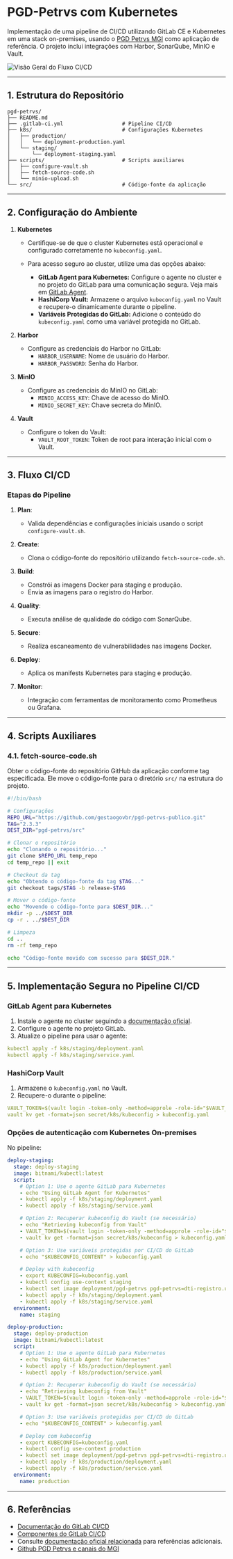# PGD-Petrvs com Kubernetes

Implementação de uma pipeline de CI/CD utilizando GitLab CE e Kubernetes em uma stack on-premises, usando o [PGD Petrvs MGI](https://github.com/gestaogovbr/pgd-petrvs-publico/releases/tag/2.3.3) como aplicação de referência. O projeto inclui integrações com Harbor, SonarQube, MinIO e Vault.

![Visão Geral do Fluxo CI/CD](https://docs.gitlab.com/ee/ci/img/get_started_cicd_v16_11.png)

---

## **1. Estrutura do Repositório**

```
pgd-petrvs/
├── README.md
├── .gitlab-ci.yml                   # Pipeline CI/CD
├── k8s/                             # Configurações Kubernetes
│   ├── production/
│   │   └── deployment-production.yaml
│   └── staging/
│       └── deployment-staging.yaml
├── scripts/                         # Scripts auxiliares
│   ├── configure-vault.sh
│   ├── fetch-source-code.sh
│   └── minio-upload.sh
└── src/                             # Código-fonte da aplicação
```

---

## **2. Configuração do Ambiente**

1. **Kubernetes**

   - Certifique-se de que o cluster Kubernetes está operacional e configurado corretamente no `kubeconfig.yaml`.
   - Para acesso seguro ao cluster, utilize uma das opções abaixo:

     - **GitLab Agent para Kubernetes:** Configure o agente no cluster e no projeto do GitLab para uma comunicação segura. Veja mais em [GitLab Agent](https://docs.gitlab.com/ee/user/clusters/agent/).
     - **HashiCorp Vault:** Armazene o arquivo `kubeconfig.yaml` no Vault e recupere-o dinamicamente durante o pipeline.
     - **Variáveis Protegidas do GitLab:** Adicione o conteúdo do `kubeconfig.yaml` como uma variável protegida no GitLab.

2. **Harbor**

   - Configure as credenciais do Harbor no GitLab:
     - `HARBOR_USERNAME`: Nome de usuário do Harbor.
     - `HARBOR_PASSWORD`: Senha do Harbor.

3. **MinIO**

   - Configure as credenciais do MinIO no GitLab:
     - `MINIO_ACCESS_KEY`: Chave de acesso do MinIO.
     - `MINIO_SECRET_KEY`: Chave secreta do MinIO.

4. **Vault**

   - Configure o token do Vault:
     - `VAULT_ROOT_TOKEN`: Token de root para interação inicial com o Vault.

---

## **3. Fluxo CI/CD**

### **Etapas do Pipeline**

1. **Plan**:
   - Valida dependências e configurações iniciais usando o script `configure-vault.sh`.

2. **Create**:
   - Clona o código-fonte do repositório utilizando `fetch-source-code.sh`.

3. **Build**:
   - Constrói as imagens Docker para staging e produção.
   - Envia as imagens para o registro do Harbor.

4. **Quality**:
   - Executa análise de qualidade do código com SonarQube.

5. **Secure**:
   - Realiza escaneamento de vulnerabilidades nas imagens Docker.

6. **Deploy**:
   - Aplica os manifests Kubernetes para staging e produção.

7. **Monitor**:
   - Integração com ferramentas de monitoramento como Prometheus ou Grafana.

---

## **4. Scripts Auxiliares**

### **4.1. fetch-source-code.sh**

Obter o código-fonte do repositório GitHub da aplicação conforme tag especificada.
Ele move o código-fonte para o diretório `src/` na estrutura do projeto.

```bash
#!/bin/bash

# Configurações
REPO_URL="https://github.com/gestaogovbr/pgd-petrvs-publico.git"
TAG="2.3.3"
DEST_DIR="pgd-petrvs/src"

# Clonar o repositório
echo "Clonando o repositório..."
git clone $REPO_URL temp_repo
cd temp_repo || exit

# Checkout da tag
echo "Obtendo o código-fonte da tag $TAG..."
git checkout tags/$TAG -b release-$TAG

# Mover o código-fonte
echo "Movendo o código-fonte para $DEST_DIR..."
mkdir -p ../$DEST_DIR
cp -r . ../$DEST_DIR

# Limpeza
cd ..
rm -rf temp_repo

echo "Código-fonte movido com sucesso para $DEST_DIR."
```

---

## **5. Implementação Segura no Pipeline CI/CD**

### **GitLab Agent para Kubernetes**
1. Instale o agente no cluster seguindo a [documentação oficial](https://docs.gitlab.com/ee/user/clusters/agent/).
2. Configure o agente no projeto GitLab.
3. Atualize o pipeline para usar o agente:

```yaml
kubectl apply -f k8s/staging/deployment.yaml
kubectl apply -f k8s/staging/service.yaml
```

### **HashiCorp Vault**
1. Armazene o `kubeconfig.yaml` no Vault.
2. Recupere-o durante o pipeline:

```yaml
VAULT_TOKEN=$(vault login -token-only -method=approle -role-id="$VAULT_ROLE_ID" -secret-id="$VAULT_SECRET_ID")
vault kv get -format=json secret/k8s/kubeconfig > kubeconfig.yaml
```

### **Opções de autenticação com Kubernetes On-premises**
No pipeline:

```yaml
deploy-staging:
  stage: deploy-staging
  image: bitnami/kubectl:latest
  script:
    # Option 1: Use o agente GitLab para Kubernetes
    - echo "Using GitLab Agent for Kubernetes"
    - kubectl apply -f k8s/staging/deployment.yaml
    - kubectl apply -f k8s/staging/service.yaml

    # Option 2: Recuperar kubeconfig do Vault (se necessário)
    - echo "Retrieving kubeconfig from Vault"
    - VAULT_TOKEN=$(vault login -token-only -method=approle -role-id="$VAULT_ROLE_ID" -secret-id="$VAULT_SECRET_ID")
    - vault kv get -format=json secret/k8s/kubeconfig > kubeconfig.yaml

    # Option 3: Use variáveis ​​protegidas por CI/CD do GitLab
    - echo "$KUBECONFIG_CONTENT" > kubeconfig.yaml

    # Deploy with kubeconfig
    - export KUBECONFIG=kubeconfig.yaml
    - kubectl config use-context staging
    - kubectl set image deployment/pgd-petrvs pgd-petrvs=dti-registro.unilab.edu.br/pgd-petrvs-publico-staging:$CI_COMMIT_SHORT_SHA
    - kubectl apply -f k8s/staging/deployment.yaml
    - kubectl apply -f k8s/staging/service.yaml
  environment:
    name: staging

deploy-production:
  stage: deploy-production
  image: bitnami/kubectl:latest
  script:
    # Option 1: Use o agente GitLab para Kubernetes
    - echo "Using GitLab Agent for Kubernetes"
    - kubectl apply -f k8s/production/deployment.yaml
    - kubectl apply -f k8s/production/service.yaml

    # Option 2: Recuperar kubeconfig do Vault (se necessário)
    - echo "Retrieving kubeconfig from Vault"
    - VAULT_TOKEN=$(vault login -token-only -method=approle -role-id="$VAULT_ROLE_ID" -secret-id="$VAULT_SECRET_ID")
    - vault kv get -format=json secret/k8s/kubeconfig > kubeconfig.yaml

    # Option 3: Use variáveis ​​protegidas por CI/CD do GitLab
    - echo "$KUBECONFIG_CONTENT" > kubeconfig.yaml

    # Deploy com kubeconfig
    - export KUBECONFIG=kubeconfig.yaml
    - kubectl config use-context production
    - kubectl set image deployment/pgd-petrvs pgd-petrvs=dti-registro.unilab.edu.br/pgd-petrvs-publico-production:$CI_COMMIT_SHORT_SHA
    - kubectl apply -f k8s/production/deployment.yaml
    - kubectl apply -f k8s/production/service.yaml
  environment:
    name: production
```

---

## **6. Referências**
- [Documentação do GitLab CI/CD](https://docs.gitlab.com/ee/ci/)
- [Componentes do GitLab CI/CD](https://docs.gitlab.com/ee/ci/components/index.html)
- Consulte [documentação oficial relacionada](https://docs.gitlab.com/ee/user/clusters/agent/ci_cd_workflow.html) para referências adicionais.
- [Github PGD Petrvs e canais do MGI](https://github.com/gestaogovbr/pgd-petrvs-publico)
